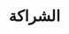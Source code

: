 ---
title: "الشراكة"
herotext: "الشراكة من أجل التقدم، تعاون معنا لدفع الحلول المستدامة وتمكين المجتمعات في جميع أنحاء العالم."
headertext: "المجتمعات المتينة<br>حول العالم"
cta1: "خطط الشراكة"
cta2: "انضم الآن"
cta1link: "#partnerplans"
cta2link: "join_us"
bg: "/notassets/partnership.jpg"
---
